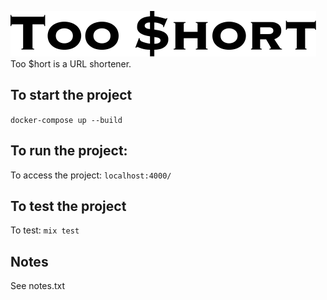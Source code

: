 ![](assets/static/images/logo.svg)
Too $hort is a URL shortener.

## To start the project

`docker-compose up --build`

## To run the project:

To access the project: `localhost:4000/`

## To test the project

To test: `mix test`

## Notes

See notes.txt
